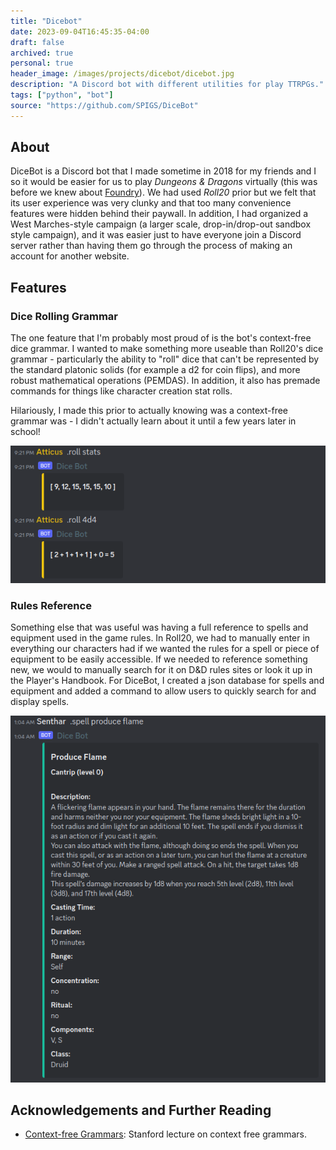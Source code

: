 ```yaml
---
title: "Dicebot"
date: 2023-09-04T16:45:35-04:00
draft: false
archived: true
personal: true
header_image: /images/projects/dicebot/dicebot.jpg
description: "A Discord bot with different utilities for play TTRPGs."
tags: ["python", "bot"]
source: "https://github.com/SPIGS/DiceBot"
---
```


## About

DiceBot is a Discord bot that I made sometime in 2018 for my friends and I so it would be easier for us to play *Dungeons & Dragons* virtually (this was before we knew about [Foundry](https://foundryvtt.com/)). We had used *Roll20* prior but we felt that its user experience was very clunky and that too many convenience features were hidden behind their paywall. In addition, I had organized a West Marches-style campaign (a larger scale, drop-in/drop-out sandbox style campaign), and it was easier just to have everyone join a Discord server rather than having them go through the process of making an account for another website.

## Features

### Dice Rolling Grammar

The one feature that I'm probably most proud of is the bot's context-free dice grammar. I wanted to make something more useable than Roll20's dice grammar - particularly the ability to "roll" dice that can't be represented by the standard platonic solids (for example a d2 for coin flips), and more robust mathematical operations (PEMDAS). In addition, it also has premade commands for things like character creation stat rolls. 

Hilariously, I made this prior to actually knowing was a context-free grammar was - I didn't actually learn about it until a few years later in school!

![An example of a dice roll command](dice_roll.png)

### Rules Reference

Something else that was useful was having a full reference to spells and equipment used in the game rules. In Roll20, we had to manually enter in everything our characters had if we wanted the rules for a spell or piece of equipment to be easily accessible. If we needed to reference something new, we would to manually search for it on D&D rules sites or look it up in the Player's Handbook. For DiceBot, I created a json database for spells and equipment and added a command to allow users to quickly search for and display spells.

![An example of a reference command](spell_reference.png)

## Acknowledgements and Further Reading

- [Context-free Grammars](https://web.stanford.edu/class/archive/cs/cs103/cs103.1142/lectures/17/Small17.pdf): Stanford lecture on context free grammars.
